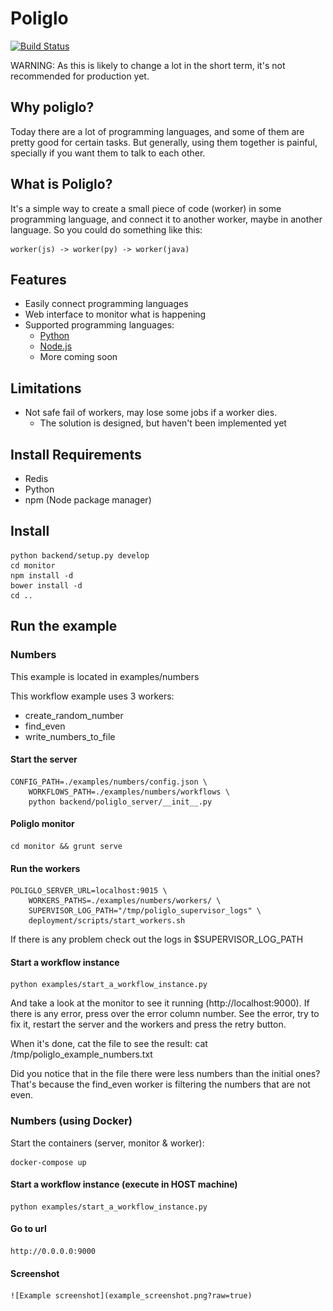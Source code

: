 Poliglo
=======
[![Build Status](https://travis-ci.org/dperezrada/poliglo.svg?branch=master)](https://travis-ci.org/dperezrada/poliglo)


WARNING: As this is likely to change a lot in the short term, it's not recommended for production yet.

## Why poliglo?
Today there are a lot of programming languages, and some of them are pretty good for certain tasks.
But generally, using them together is painful, specially if you want them to talk to each other.
## What is Poliglo?
It's a simple way to create a small piece of code (worker) in some programming language, and connect it to another worker, maybe in another language. So you could do something like this:

    worker(js) -> worker(py) -> worker(java)

## Features
+ Easily connect programming languages
+ Web interface to monitor what is happening
+ Supported programming languages:
    * [Python](https://github.com/dperezrada/poliglo-py "Poliglo-py")
    * [Node.js](https://github.com/dperezrada/poliglo-js "Poliglo-js")
    * More coming soon

## Limitations
+ Not safe fail of workers, may lose some jobs if a worker dies.
    * The solution is designed, but haven't been implemented yet

## Install Requirements
 * Redis
 * Python
 * npm (Node package manager)

## Install
    python backend/setup.py develop
    cd monitor
    npm install -d
    bower install -d
    cd ..


## Run the example
### Numbers
This example is located in
    examples/numbers

This workflow example uses 3 workers:
+ create_random_number
+ find_even
+ write_numbers_to_file

#### Start the server
    CONFIG_PATH=./examples/numbers/config.json \
        WORKFLOWS_PATH=./examples/numbers/workflows \
        python backend/poliglo_server/__init__.py
#### Poliglo monitor
    cd monitor && grunt serve

#### Run the workers
    POLIGLO_SERVER_URL=localhost:9015 \
        WORKERS_PATHS=./examples/numbers/workers/ \
        SUPERVISOR_LOG_PATH="/tmp/poliglo_supervisor_logs" \
        deployment/scripts/start_workers.sh

If there is any problem check out the logs in $SUPERVISOR_LOG_PATH

#### Start a workflow instance
    python examples/start_a_workflow_instance.py

And take a look at the monitor to see it running (http://localhost:9000).
If there is any error, press over the error column number. See the error, try to fix it, restart the server and the workers and press the retry button.

When it's done, cat the file to see the result:
cat /tmp/poliglo_example_numbers.txt

Did you notice that in the file there were less numbers than the initial ones? That's because the find_even worker is filtering the numbers that are not even.

### Numbers (using Docker)

Start the containers (server, monitor & worker):

    docker-compose up

#### Start a workflow instance (execute in HOST machine)

    python examples/start_a_workflow_instance.py

#### Go to url

    http://0.0.0.0:9000

#### Screenshot

    ![Example screenshot](example_screenshot.png?raw=true)
